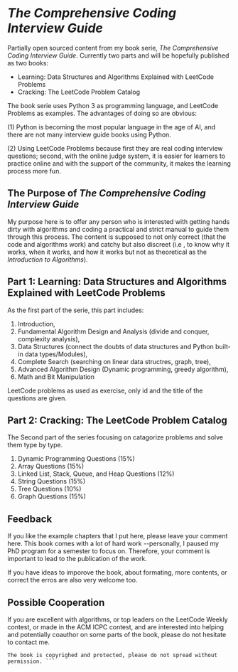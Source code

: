# *The Comprehensive Coding Interview Guide*
Partially open sourced content from my book serie, *The Comprehensive Coding Interview Guide*. Currently two parts and will be hopefully published as two books:
- Learning: Data Structures and Algorithms Explained with LeetCode Problems
- Cracking: The LeetCode Problem Catalog

The book serie uses Python 3 as programming language, and LeetCode Problems as examples. The advantages of doing so are obvious:

(1) Python is becoming the most popular language in the age of AI, and there are not many interview guide books using Python.

(2) Using LeetCode Problems because first they are real coding interview questions; second, with the online judge system, it is easier for learners to practice online and with the support of the community, it makes the learning process more fun.

## The Purpose of *The Comprehensive Coding Interview Guide*
My purpose here is to offer any person who is interested with getting hands dirty with algorithms and coding a practical and strict manual to guide them through this process. The content is supposed to not only correct (that the code and algorithms work) and catchy  but also discreet (i.e , to know why it works, when it works, and how it works but not as theoretical as the *Introduction to Algorithms*).

## Part 1: Learning: Data Structures and Algorithms Explained with LeetCode Problems
As the first part of the serie, this part includes: 
1. Introduction, 
2. Fundamental Algorithm
Design and Analysis (divide and conquer, complexity analysis), 
3. Data Structures (connect the doubts of data structures and Python built-in data types/Modules), 
4. Complete Search (searching on linear data structres, graph, tree), 
5. Advanced Algorithm Design (Dynamic programming, greedy algorithm),
6. Math and Bit Manipulation

LeetCode problems as used as exercise, only id and the title of the questions are given.
## Part 2: Cracking: The LeetCode Problem Catalog
The Second part of the series focusing on catagorize problems and solve them type by type.
1. Dynamic Programming Questions (15%)
2. Array Questions (15%)
3. Linked List, Stack, Queue, and Heap Questions (12%)
4. String Questions (15%)
5. Tree Questions (10%)
6. Graph Questions (15%)

## Feedback
If you like the example chapters that I put here, please leave your comment here. This book comes with a lot of hard work --personally, I paused my PhD program for a semester to focus on. Therefore, your comment is important to lead to the publication of the work. 

If you have ideas to imporove the book, about formating, more contents, or correct the erros are also very welcome too. 
## Possible Cooperation
If you are excellent with algorithms, or top leaders on the LeetCode Weekly contest, or made in the ACM ICPC contest, and are interested into helping and potentially coauthor on some parts of the book, please do not hesitate to contact me. 

```## Copyright
The book is copyrighed and protected, please do not spread without permission. ```
